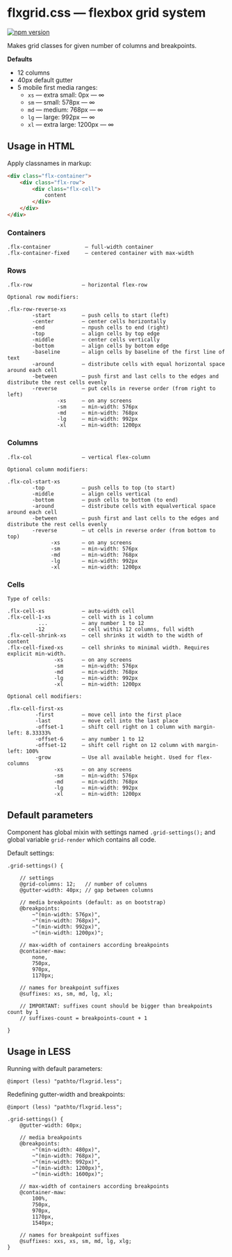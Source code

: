 # flxgrid.css — flexbox grid system

[![npm version](https://badge.fury.io/js/flxgrid.css.svg)](http://badge.fury.io/js/flxgrid.css)

Makes grid classes for given number of columns and breakpoints.

**Defaults**

* 12 columns
* 40px default gutter
* 5 mobile first media ranges:
  - `xs` — extra small: 0px — ∞
  - `sm` — small: 578px — ∞
  - `md` — medium: 768px — ∞
  - `lg` — large: 992px — ∞
  - `xl` — extra large: 1200px — ∞

## Usage in HTML

Apply classnames in markup:

```html
<div class="flx-container">
    <div class="flx-row">
        <div class="flx-cell">
            content
        </div>
    </div>
</div>
```

### Containers

```
.flx-container           — full-width container
.flx-container-fixed     — centered container with max-width
```

### Rows

```
.flx-row                — horizontal flex-row

Optional row modifiers:

.flx-row-reverse-xs     
        -start          — push cells to start (left)
        -center         — center cells horizontally
        -end            — пpush cells to end (right)
        -top            — align cells by top edge
        -middle         — center cells vertically
        -bottom         — align cells by bottom edge
        -baseline       — align cells by baseline of the first line of text
        -around         — distribute cells with equal horizontal space around each cell
        -between        — push first and last cells to the edges and distribute the rest cells evenly
        -reverse        — put cells in reverse order (from right to left)
                -xs     — on any screens
                -sm     — min-width: 576px
                -md     — min-width: 768px
                -lg     — min-width: 992px
                -xl     — min-width: 1200px
```

### Columns

```
.flx-col                — vertical flex-column

Optional column modifiers:

.flx-col-start-xs	
        -top            — push cells to top (to start)
        -middle         — align cells vertical
        -bottom         — push cells to bottom (to end)
        -around         — distribute cells with equalvertical space around each cell
        -between        — push first and last cells to the edges and distribute the rest cells evenly
        -reverse        — ut cells in reverse order (from bottom to top)
              -xs       — on any screens
              -sm       — min-width: 576px
              -md       — min-width: 768px
              -lg       — min-width: 992px
              -xl       — min-width: 1200px
```

### Cells

```
Type of cells: 

.flx-cell-xs            — auto-width cell
.flx-cell-1-xs          — cell with is 1 column
          ...           — any number 1 to 12
         -12            — cell withis 12 columns, full width
.flx-cell-shrink-xs     — cell shrinks it width to the width of content
.flx-cell-fixed-xs      — cell shrinks to minimal width. Requires explicit min-width.
               -xs      — on any screens
               -sm      — min-width: 576px
               -md      — min-width: 768px
               -lg      — min-width: 992px
               -xl      — min-width: 1200px

Optional cell modifiers:

.flx-cell-first-xs	
         -first         — move cell into the first place
         -last          — move cell into the last place
         -offset-1      — shift cell right on 1 column with margin-left: 8.33333%
         -offset-6      — any number 1 to 12
         -offset-12     — shift cell right on 12 column with margin-left: 100%
         -grow          — Use all available height. Used for flex-columns
               -xs      — on any screens
               -sm      — min-width: 576px
               -md      — min-width: 768px
               -lg      — min-width: 992px
               -xl      — min-width: 1200px
```

## Default parameters

Component has global mixin with settings named `.grid-settings();` and global variable `grid-render` which contains all code.

Default settings:

```less
.grid-settings() {

    // settings
    @grid-columns: 12;   // number of columns
    @gutter-width: 40px; // gap between columns

    // media breakpoints (default: as on bootstrap)
    @breakpoints:
        ~"(min-width: 576px)",
        ~"(min-width: 768px)",
        ~"(min-width: 992px)",
        ~"(min-width: 1200px)";

    // max-width of containers according breakpoints
    @container-maw:
        none,
        750px,
        970px,
        1170px;

    // names for breakpoint suffixes
    @suffixes: xs, sm, md, lg, xl;

    // IMPORTANT: suffixes count should be bigger than breakpoints count by 1
    // suffixes-count = breakpoints-count + 1

}
```

## Usage in LESS

Running with default parameters:

```less
@import (less) "pathto/flxgrid.less";
```

Redefining gutter-width and breakpoints:

```less
@import (less) "pathto/flxgrid.less";

.grid-settings() {
    @gutter-width: 60px;

    // media breakpoints
    @breakpoints:
        ~"(min-width: 480px)",
        ~"(min-width: 768px)",
        ~"(min-width: 992px)",
        ~"(min-width: 1200px)",
        ~"(min-width: 1600px)";

    // max-width of containers according breakpoints
    @container-maw:
        100%,
        750px,
        970px,
        1170px,
        1540px;

    // names for breakpoint suffixes
    @suffixes: xxs, xs, sm, md, lg, xlg;
}
```
